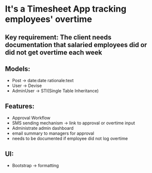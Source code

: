 # It's a Timesheet App tracking employees' overtime

## Key requirement: The client needs documentation that salaried employees did or did not get overtime each week

## Models:
- Post -> date:date rationale:text
- User -> Devise
- AdminUser -> STI(Single Table Inheritance)

## Features:
- Approval Workflow
- SMS sending mechanism -> link to approval or overtime input
- Administrate admin dashboard
- email summary to managers for approval
- needs to be documented if employee did not log overtime

## UI:
- Bootstrap -> formatting